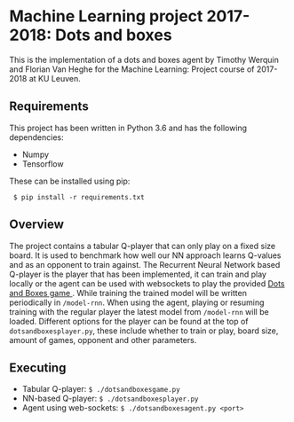 # Machine Learning project 2017-2018: Dots and boxes

This is the implementation of a dots and boxes agent by Timothy Werquin and Florian Van Heghe for the Machine Learning: Project
 course of 2017-2018 at KU Leuven.

 ## Requirements

This project has been written in Python 3.6 and has the following dependencies:
  * Numpy
  * Tensorflow

These can be installed using pip:

```
 $ pip install -r requirements.txt
```

## Overview

The project contains a tabular Q-player that can only play on a fixed size board. It is used to benchmark how well our NN approach learns Q-values and as an opponent to train against. The Recurrent Neural Network based Q-player is the player that has been implemented, it can train and play locally or the agent can be used with websockets to play the provided [Dots and Boxes game ](https://github.com/wannesm/dotsandboxes). While training the trained model will be written periodically in <code>/model-rnn</code>. When using the agent, playing or resuming training with the regular player the latest model from <code>/model-rnn</code> will be loaded. Different options for the player can be found at the top of <code>dotsandboxesplayer.py</code>, these include whether to train or play, board size, amount of games, opponent and other parameters.

 ## Executing

 * Tabular Q-player: ```$ ./dotsandboxesgame.py```
 * NN-based Q-player: ```$ ./dotsandboxesplayer.py```
 * Agent using web-sockets: ```$ ./dotsandboxesagent.py <port>```

